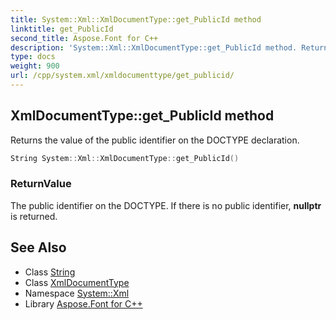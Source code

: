 ```yaml
---
title: System::Xml::XmlDocumentType::get_PublicId method
linktitle: get_PublicId
second_title: Aspose.Font for C++
description: 'System::Xml::XmlDocumentType::get_PublicId method. Returns the value of the public identifier on the DOCTYPE declaration in C++.'
type: docs
weight: 900
url: /cpp/system.xml/xmldocumenttype/get_publicid/
---
```

## XmlDocumentType::get_PublicId method


Returns the value of the public identifier on the DOCTYPE declaration.

```cpp
String System::Xml::XmlDocumentType::get_PublicId()
```


### ReturnValue

The public identifier on the DOCTYPE. If there is no public identifier, **nullptr** is returned.

## See Also

* Class [String](../../../system/string/)
* Class [XmlDocumentType](../)
* Namespace [System::Xml](../../)
* Library [Aspose.Font for C++](../../../)
